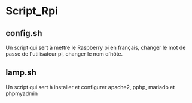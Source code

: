 # Script_Rpi

## config.sh

Un script qui sert à mettre le Raspberry pi en français, changer le mot de passe de l'utilisateur pi, changer le nom d'hôte.


## lamp.sh

Un script qui sert à installer et configurer apache2, pphp, mariadb et phpmyadmin
